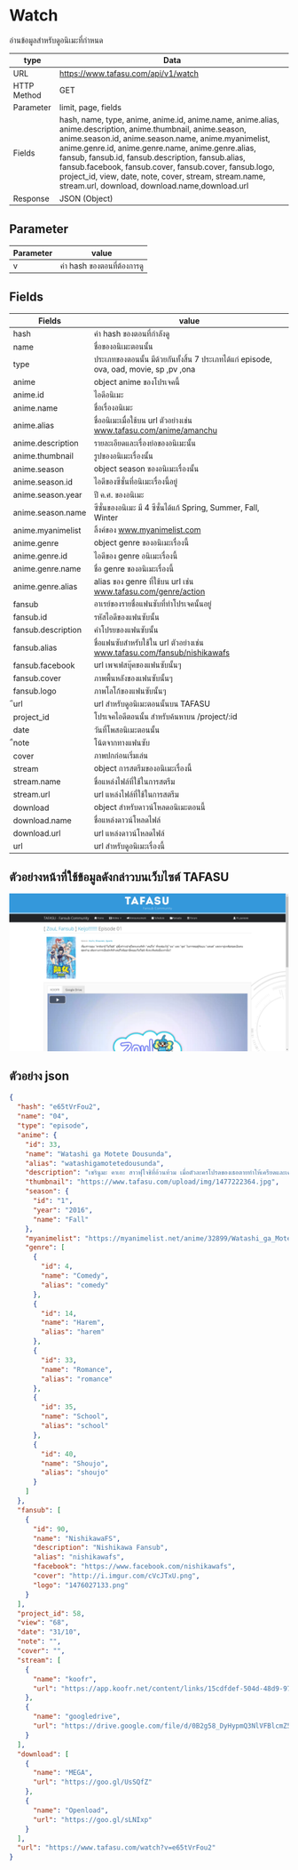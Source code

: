 # Watch
อ่านข้อมูลสำหรับดูอนิเมะที่กำหนด

type | Data
--- | ---
URL | https://www.tafasu.com/api/v1/watch
HTTP Method | GET
Parameter | limit, page, fields
Fields | hash, name, type, anime, anime.id, anime.name, anime.alias, anime.description, anime.thumbnail, anime.season, anime.season.id, anime.season.name, anime.myanimelist, anime.genre.id, anime.genre.name, anime.genre.alias, fansub, fansub.id, fansub.description, fansub.alias, fansub.facebook, fansub.cover, fansub.cover, fansub.logo, project_id, view, date, note, cover, stream, stream.name, stream.url, download, download.name,download.url
Response | JSON (Object)

## Parameter
Parameter | value
--- | ---
v | ค่า hash ของตอนที่ต้องการดู

## Fields
Fields| value
--- | ---
hash | ค่า hash ของตอนที่กำลังดู
name | ชื่อของอนิเมะตอนนั้น
type | ประเภทของตอนนั้น มีด้วยกันทั้งสิ้น 7 ประเภทได้แก่ episode, ova, oad, movie, sp ,pv ,ona
anime | object anime ของโปรเจคนี้
anime.id | ไอดีอนิเมะ
anime.name | ชื่อเรื่องอนิเมะ
anime.alias | ชื่ออนิเมะเมื่อใช้บน url ตัวอย่างเช่น www.tafasu.com/anime/amanchu
anime.description | รายละเอียดและเรื่องย่อของอนิเมะนั้น
anime.thumbnail | รูปของอนิเมะเรื่องนั้น
anime.season | object season ของอนิเมะเรื่องนั้น
anime.season.id | ไอดีของซีซั่นที่อนิเมะเรื่องนี้อยู่
anime.season.year | ปี ค.ศ. ของอนิเมะ
anime.season.name | ซีซั่นของอนิเมะ มี 4 ซีซั่นได้แก้ Spring, Summer, Fall, Winter
anime.myanimelist | ลิ้งค์ของ www.myanimelist.com
anime.genre | object genre ของอนิเมะเรื่องนี้
anime.genre.id | ไอดีของ genre อนิเมะเรื่องนี้
anime.genre.name | ชื่อ genre ของอนิเมะเรื่องนี้
anime.genre.alias | alias ของ genre ที่ใช้บน url เช่น www.tafasu.com/genre/action
fansub | อาเรย์ของรายชื่อแฟนซับที่ทำโปรเจคนั้นอยู่
fansub.id | รหัสไอดีของแฟนซับนั้น
fansub.description | คำโปรยของแฟนซับนั้น
fansub.alias | ชื่อแฟนซับสำหรับใช้ใน url ตัวอย่างเช่น www.tafasu.com/fansub/nishikawafs
fansub.facebook | url เพจเฟสบุ๊คของแฟนซับนั้นๆ
fansub.cover | ภาพพื้นหลังของแฟนซับนั้นๆ
fansub.logo | ภาพโลโก้ของแฟนซับนั้นๆ
ีurl | url สำหรับดูอนิเมะตอนนั้นบน TAFASU
project_id | โปรเจคไอดีตอนนั้น สำหรับค้นหาบน /project/:id
date | วันที่โพสอนิเมะตอนนั้น
ืnote | โน้ตจากทางแฟนซับ
cover | ภาพปกก่อนเริ่มเล่น
stream | object การสตรีมของอนิเมะเรื่องนี้
stream.name | ชื่อแหล่งไฟล์ที่ใช้ในการสตรีม
stream.url | url แหล่งไฟล์ที่ใช้ในการสตรีม
download | object สำหรับดาวน์โหลดอนิเมะตอนนี้
download.name | ชื่อแหล่งดาวน์โหลดไฟล์
download.url | url แหล่งดาวน์โหลดไฟล์
url | url สำหรับดูอนิเมะเรื่องนี้

## ตัวอย่างหน้าที่ใช้ข้อมูลดังกล่าวบนเว็บไซต์ TAFASU
![](/images/preview_watch.png)

## ตัวอย่าง json
```json
{
  "hash": "e65tVrFou2",
  "name": "04",
  "type": "episode",
  "anime": {
    "id": 33,
    "name": "Watashi ga Motete Dousunda",
    "alias": "watashigamotetedousunda",
    "description": "เซรินูมะ คาเอะ สาวฟุโจชิที่อ้วนท้วม เมื่อตัวละครโปรดของเธอตายทำให้เครียดและเศร้าอย่างมาก จนน้ำหนักลดลงอย่างรวดเร็ว หลังกลับมาชั้นเรียน เธอกลายเป็นสาวที่มีเสน่ห์ จนมีหนุ่มหลายคนตามจีบ แต่ความเป็นสาว Y ของเธอยังคงเหมือนเดิม",
    "thumbnail": "https://www.tafasu.com/upload/img/1477222364.jpg",
    "season": {
      "id": "1",
      "year": "2016",
      "name": "Fall"
    },
    "myanimelist": "https://myanimelist.net/anime/32899/Watashi_ga_Motete_Dousunda",
    "genre": [
      {
        "id": 4,
        "name": "Comedy",
        "alias": "comedy"
      },
      {
        "id": 14,
        "name": "Harem",
        "alias": "harem"
      },
      {
        "id": 33,
        "name": "Romance",
        "alias": "romance"
      },
      {
        "id": 35,
        "name": "School",
        "alias": "school"
      },
      {
        "id": 40,
        "name": "Shoujo",
        "alias": "shoujo"
      }
    ]
  },
  "fansub": [
    {
      "id": 90,
      "name": "NishikawaFS",
      "description": "Nishikawa Fansub",
      "alias": "nishikawafs",
      "facebook": "https://www.facebook.com/nishikawafs",
      "cover": "http://i.imgur.com/cVcJTxU.png",
      "logo": "1476027133.png"
    }
  ],
  "project_id": 58,
  "view": "68",
  "date": "31/10",
  "note": "",
  "cover": "",
  "stream": [
    {
      "name": "koofr",
      "url": "https://app.koofr.net/content/links/15cdfdef-504d-48d9-9748-d49fb13b0e14/files/get/%5BNishikawaFS%5D%20Watashi%20ga%20Motete%20Dou%20Sunda%20-%2004%20(TBS%201280x720%20x264%20AAC).mp4?path="
    },
    {
      "name": "googledrive",
      "url": "https://drive.google.com/file/d/0B2g58_DyHypmQ3NlVFBlcmZ5Zlk/view"
    }
  ],
  "download": [
    {
      "name": "MEGA",
      "url": "https://goo.gl/UsSQfZ"
    },
    {
      "name": "Openload",
      "url": "https://goo.gl/sLNIxp"
    }
  ],
  "url": "https://www.tafasu.com/watch?v=e65tVrFou2"
}
```
